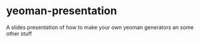 # yeoman-presentation
A slides presentation of how to make your own yeoman generators an some other stuff

